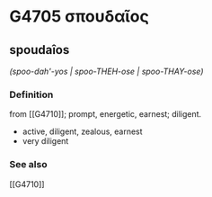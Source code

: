 # G4705 σπουδαῖος

## spoudaîos

_(spoo-dah'-yos | spoo-THEH-ose | spoo-THAY-ose)_

### Definition

from [[G4710]]; prompt, energetic, earnest; diligent.

- active, diligent, zealous, earnest
- very diligent

### See also

[[G4710]]

